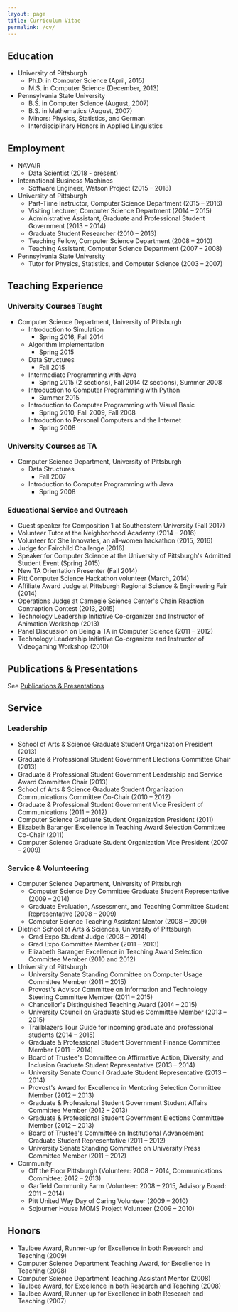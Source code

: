 ```yaml
---
layout: page
title: Curriculum Vitae
permalink: /cv/
---
```


## Education

- University of Pittsburgh
    - Ph.D. in Computer Science (April, 2015)
    - M.S. in Computer Science (December, 2013)
- Pennsylvania State University
    - B.S. in Computer Science (August, 2007)
    - B.S. in Mathematics (August, 2007)
	- Minors: Physics, Statistics, and German
    - Interdisciplinary Honors in Applied Linguistics

## Employment
- NAVAIR
    - Data Scientist (2018 - present)
- International Business Machines
    - Software Engineer, Watson Project (2015 – 2018)
- University of Pittsburgh
    - Part-Time Instructor, Computer Science Department (2015 – 2016)
    - Visiting Lecturer, Computer Science Department (2014 – 2015)
    - Administrative Assistant, Graduate and Professional Student Government (2013 – 2014)
    - Graduate Student Researcher (2010 – 2013)
    - Teaching Fellow, Computer Science Department (2008 – 2010)
    - Teaching Assistant, Computer Science Department (2007 – 2008)
- Pennsylvania State University
    - Tutor for Physics, Statistics, and Computer Science (2003 – 2007)

## Teaching Experience

### University Courses Taught

- Computer Science Department, University of Pittsburgh
    - Introduction to Simulation
        - Spring 2016, Fall 2014
    - Algorithm Implementation
        - Spring 2015
    - Data Structures
        - Fall 2015
    - Intermediate Programming with Java
        - Spring 2015 (2 sections), Fall 2014 (2 sections), Summer 2008
    - Introduction to Computer Programming with Python
        - Summer 2015
    - Introduction to Computer Programming with Visual Basic
        - Spring 2010, Fall 2009, Fall 2008
    - Introduction to Personal Computers and the Internet
        - Spring 2008

### University Courses as TA

- Computer Science Department, University of Pittsburgh
    - Data Structures
        - Fall 2007
    - Introduction to Computer Programming with Java
        - Spring 2008

### Educational Service and Outreach

- Guest speaker for Composition 1 at Southeastern University (Fall 2017)
- Volunteer Tutor at the Neighborhood Academy (2014 – 2016)
- Volunteer for She Innovates, an all-women hackathon (2015, 2016)
- Judge for Fairchild Challenge (2016)
- Speaker for Computer Science at the University of Pittsburgh's Admitted Student Event (Spring 2015)
- New TA Orientation Presenter (Fall 2014)
- Pitt Computer Science Hackathon volunteer (March, 2014)
- Affiliate Award Judge at Pittsburgh Regional Science & Engineering Fair (2014)
- Operations Judge at Carnegie Science Center's Chain Reaction Contraption Contest (2013, 2015)
- Technology Leadership Initiative Co-organizer and Instructor of Animation Workshop (2013)
- Panel Discussion on Being a TA in Computer Science (2011 – 2012)
- Technology Leadership Initiative Co-organizer and Instructor of Videogaming Workshop (2010)

## Publications & Presentations

See [Publications & Presentations](/publications-presentations)

## Service

### Leadership

- School of Arts & Science Graduate Student Organization President (2013)
- Graduate & Professional Student Government Elections Committee Chair (2013)
- Graduate & Professional Student Government Leadership and Service Award Committee Chair (2013)
- School of Arts & Science Graduate Student Organization Communications Committee Co-Chair (2010 – 2012)
- Graduate & Professional Student Government Vice President of Communications (2011 – 2012)
- Computer Science Graduate Student Organization President (2011)
- Elizabeth Baranger Excellence in Teaching Award Selection Committee Co-Chair (2011)
- Computer Science Graduate Student Organization Vice President (2007 – 2009)

### Service & Volunteering

- Computer Science Department, University of Pittsburgh
    - Computer Science Day Committee Graduate Student Representative (2009 – 2014)
    - Graduate Evaluation, Assessment, and Teaching Committee Student Representative (2008 – 2009)
    - Computer Science Teaching Assistant Mentor (2008 – 2009)
- Dietrich School of Arts & Sciences, University of Pittsburgh
    - Grad Expo Student Judge (2008 – 2014)
    - Grad Expo Committee Member (2011 – 2013)
    - Elizabeth Baranger Excellence in Teaching Award Selection Committee Member (2010 and 2012)
- University of Pittsburgh
    - University Senate Standing Committee on Computer Usage Committee Member (2011 – 2015)
    - Provost's Advisor Committee on Information and Technology Steering Committee Member (2011 – 2015)
    - Chancellor's Distinguished Teaching Award (2014 – 2015)
    - University Council on Graduate Studies Committee Member (2013 – 2015)
    - Trailblazers Tour Guide for incoming graduate and professional students (2014 – 2015)
    - Graduate & Professional Student Government Finance Committee Member (2011 – 2014)
    - Board of Trustee's Committee on Affirmative Action, Diversity, and Inclusion Graduate Student Representative (2013 – 2014)
    - University Senate Council Graduate Student Representative (2013 – 2014)
    - Provost's Award for Excellence in Mentoring Selection Committee Member (2012 – 2013)
    - Graduate & Professional Student Government Student Affairs Committee Member (2012 – 2013)
    - Graduate & Professional Student Government Elections Committee Member (2012 – 2013)
    - Board of Trustee's Committee on Institutional Advancement Graduate Student Representative (2011 – 2012)
    - University Senate Standing Committee on University Press Committee Member (2011 – 2012)
- Community
    - Off the Floor Pittsburgh (Volunteer: 2008 – 2014, Communications Committee: 2012 – 2013)
    - Garfield Community Farm (Volunteer: 2008 – 2015, Advisory Board: 2011 – 2014)
    - Pitt United Way Day of Caring Volunteer (2009 – 2010)
    - Sojourner House MOMS Project Volunteer (2009 – 2010)

## Honors
- Taulbee Award, Runner-up for Excellence in both Research and Teaching (2009)
- Computer Science Department Teaching Award, for Excellence in Teaching (2008)
- Computer Science Department Teaching Assistant Mentor (2008)
- Taulbee Award, for Excellence in both Research and Teaching (2008)
- Taulbee Award, Runner-up for Excellence in both Research and Teaching (2007)
